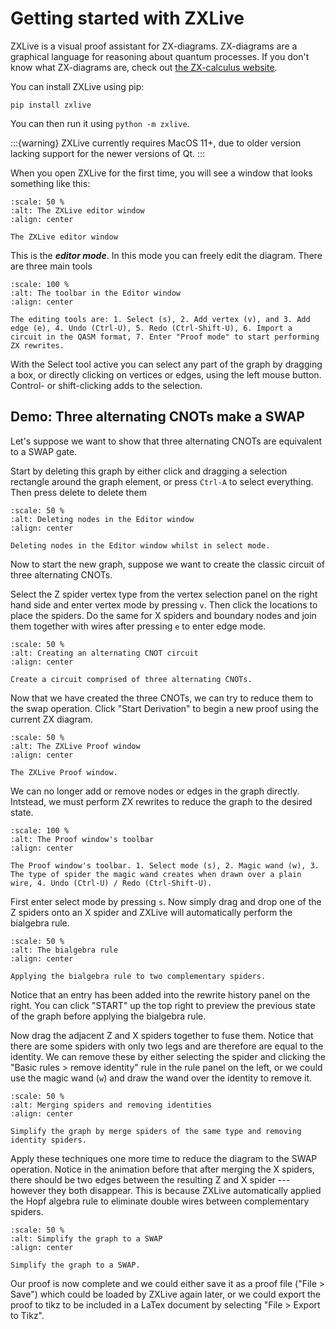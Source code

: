 # Getting started with ZXLive

ZXLive is a visual proof assistant for ZX-diagrams. ZX-diagrams are a graphical language for reasoning about quantum processes. If you don't know what ZX-diagrams are, check out [the ZX-calculus website](https://zxcalculus.com/).

You can install ZXLive using pip:

```
pip install zxlive
```

You can then run it using `python -m zxlive`.

:::{warning} 
ZXLive currently requires MacOS 11+, due to older version lacking support for the newer versions of Qt.
:::

When you open ZXLive for the first time, you will see a window that looks something like this:

```{figure} _static/mainwindow.png
:scale: 50 %
:alt: The ZXLive editor window
:align: center

The ZXLive editor window
```
This is the ***editor mode***. In this mode you can freely edit the diagram. There are three main tools

```{figure} _static/editor_window_toolbar.png
:scale: 100 %
:alt: The toolbar in the Editor window
:align: center

The editing tools are: 1. Select (s), 2. Add vertex (v), and 3. Add edge (e), 4. Undo (Ctrl-U), 5. Redo (Ctrl-Shift-U), 6. Import a circuit in the QASM format, 7. Enter "Proof mode" to start performing ZX rewrites.
```
With the Select tool active you can select any part of the graph by dragging a box, or directly clicking on vertices or edges, using the left mouse button. Control- or shift-clicking adds to the selection.

## Demo: Three alternating CNOTs make a SWAP

Let's suppose we want to show that three alternating CNOTs are equivalent to a SWAP gate.

Start by deleting this graph by either click and dragging a selection rectangle around the graph element, or press `Ctrl-A` to select everything. Then press delete to delete them

```{figure} _static/deletenodes.gif
:scale: 50 %
:alt: Deleting nodes in the Editor window
:align: center

Deleting nodes in the Editor window whilst in select mode.
```

Now to start the new graph, suppose we want to create the classic circuit of three alternating CNOTs.

Select the Z spider vertex type from the vertex selection panel on the right hand side and enter vertex mode by pressing `v`. Then click the locations to place the spiders. Do the same for X spiders and boundary nodes and join them together with wires after pressing `e` to enter edge mode.

```{figure} _static/create_alternating_cnots.gif
:scale: 50 %
:alt: Creating an alternating CNOT circuit
:align: center

Create a circuit comprised of three alternating CNOTs.
```

Now that we have created the three CNOTs, we can try to reduce them to the swap operation. Click "Start Derivation" to begin a new proof using the current ZX diagram.

```{figure} _static/proof_window.png
:scale: 50 %
:alt: The ZXLive Proof window
:align: center

The ZXLive Proof window.
```

We can no longer add or remove nodes or edges in the graph directly. Intstead, we must perform ZX rewrites to reduce the graph to the desired state.

```{figure} _static/proof_window_toolbar.png
:scale: 100 %
:alt: The Proof window's toolbar
:align: center

The Proof window's toolbar. 1. Select mode (s), 2. Magic wand (w), 3. The type of spider the magic wand creates when drawn over a plain wire, 4. Undo (Ctrl-U) / Redo (Ctrl-Shift-U).
```

First enter select mode by pressing `s`. Now simply drag and drop one of the Z spiders onto an X spider and ZXLive will automatically perform the bialgebra rule.

```{figure} _static/bialgebra.gif
:scale: 50 %
:alt: The bialgebra rule
:align: center

Applying the bialgebra rule to two complementary spiders.
```

Notice that an entry has been added into the rewrite history panel on the right. You can click "START" up the top right to preview the previous state of the graph before applying the bialgebra rule.

Now drag the adjacent Z and X spiders together to fuse them. Notice that there are some spiders with only two legs and are therefore are equal to the identity. We can remove these by either selecting the spider and clicking the "Basic rules > remove identity" rule in the rule panel on the left, or we could use the magic wand (`w`) and draw the wand over the identity to remove it.

```{figure} _static/simplify_graph.gif
:scale: 50 %
:alt: Merging spiders and removing identities
:align: center

Simplify the graph by merge spiders of the same type and removing identity spiders.
```

Apply these techniques one more time to reduce the diagram to the SWAP operation. Notice in the animation before that after merging the X spiders, there should be two edges between the resulting Z and X spider --- however they both disappear. This is because ZXLive automatically applied the Hopf algebra rule to eliminate double wires between complementary spiders.

```{figure} _static/simplify_to_swap.gif
:scale: 50 %
:alt: Simplify the graph to a SWAP
:align: center

Simplify the graph to a SWAP.
```

Our proof is now complete and we could either save it as a proof file ("File > Save") which could be loaded by ZXLive again later, or we could export the proof to tikz to be included in a LaTex document by selecting "File > Export to Tikz".
